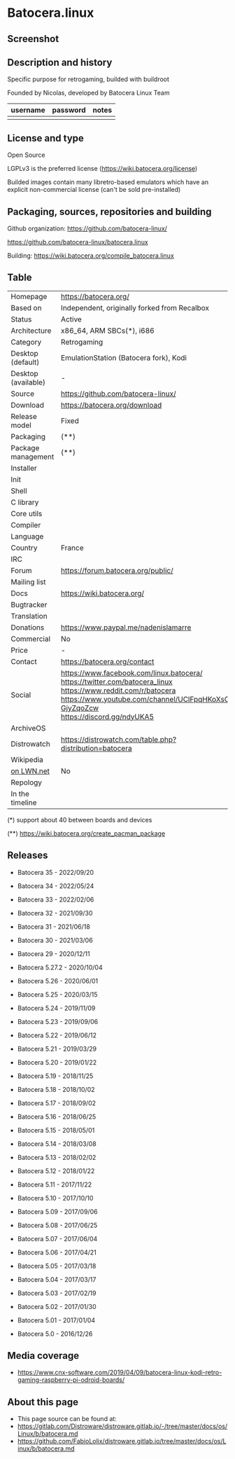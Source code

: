 # Batocera.linux

## Screenshot


## Description and history

Specific purpose for retrogaming, builded with buildroot

Founded by Nicolas, developed by Batocera Linux Team

| username | password | notes |
|----------|----------|-------|
|  |  |  |


## License and type

Open Source

LGPLv3 is the preferred license (<https://wiki.batocera.org/license>)

Builded images contain many libretro-based emulators which have an explicit non-commercial license (can't be sold pre-installed)


## Packaging, sources, repositories and building

Github organization: <https://github.com/batocera-linux/>

<https://github.com/batocera-linux/batocera.linux>

Building: <https://wiki.batocera.org/compile_batocera.linux>


## Table

|                       |  |
|-----------------------|--|
| Homepage              | <https://batocera.org/> |
| Based on              | Independent, originally forked from Recalbox |
| Status                | Active |
| Architecture          | x86_64, ARM SBCs(*), i686 |
| Category              | Retrogaming |
| Desktop (default)     | EmulationStation (Batocera fork), Kodi |
| Desktop (available)   | - |
| Source                | <https://github.com/batocera-linux/> |
| Download              | <https://batocera.org/download> |
| Release model         | Fixed |
| Packaging             | (**) |
| Package management    | (**) |
| Installer             |  |
| Init                  |  |
| Shell                 |  |
| C library             |  |
| Core utils            |  |
| Compiler              |  |
| Language              |  |
| Country               | France |
| IRC                   |  |
| Forum                 | <https://forum.batocera.org/public/> |
| Mailing list          |  |
| Docs                  | <https://wiki.batocera.org/> |
| Bugtracker            |  |
| Translation           |  |
| Donations             | <https://www.paypal.me/nadenislamarre> |
| Commercial            | No |
| Price                 | - |
| Contact               | <https://batocera.org/contact> |
| Social                | <https://www.facebook.com/linux.batocera/> <br> <https://twitter.com/batocera_linux> <br> <https://www.reddit.com/r/batocera> <br> <https://www.youtube.com/channel/UClFpqHKoXsOIV-GjyZqoZcw> <br> <https://discord.gg/ndyUKA5> |
| ArchiveOS             |  |
| Distrowatch           | <https://distrowatch.com/table.php?distribution=batocera> |
| Wikipedia             |  |
| [on LWN.net](https://lwn.net/Distributions/) | No |
| Repology              |  |
| In the timeline       |  |

(*) support about 40 between boards and devices

(**) <https://wiki.batocera.org/create_pacman_package>

## Releases

* Batocera 35 - 2022/09/20

* Batocera 34 - 2022/05/24

* Batocera 33 - 2022/02/06

* Batocera 32 - 2021/09/30

* Batocera 31 - 2021/06/18

* Batocera 30 - 2021/03/06

* Batocera 29 - 2020/12/11

* Batocera 5.27.2 - 2020/10/04

* Batocera 5.26 - 2020/06/01

* Batocera 5.25 - 2020/03/15

* Batocera 5.24 - 2019/11/09

* Batocera 5.23 - 2019/09/06

* Batocera 5.22 - 2019/06/12

* Batocera 5.21 - 2019/03/29

* Batocera 5.20 - 2019/01/22

* Batocera 5.19 - 2018/11/25

* Batocera 5.18 - 2018/10/02

* Batocera 5.17 - 2018/09/02

* Batocera 5.16 - 2018/06/25

* Batocera 5.15 - 2018/05/01

* Batocera 5.14 - 2018/03/08

* Batocera 5.13 - 2018/02/02

* Batocera 5.12 - 2018/01/22

* Batocera 5.11 - 2017/11/22

* Batocera 5.10 - 2017/10/10

* Batocera 5.09 - 2017/09/06

* Batocera 5.08 - 2017/06/25

* Batocera 5.07 - 2017/06/04

* Batocera 5.06 - 2017/04/21

* Batocera 5.05 - 2017/03/18

* Batocera 5.04 - 2017/03/17

* Batocera 5.03 - 2017/02/19

* Batocera 5.02 - 2017/01/30

* Batocera 5.01 - 2017/01/04

* Batocera 5.0 - 2016/12/26



## Media coverage

* <https://www.cnx-software.com/2019/04/09/batocera-linux-kodi-retro-gaming-raspberry-pi-odroid-boards/>


## About this page

* This page source can be found at:
* <https://gitlab.com/Distroware/distroware.gitlab.io/-/tree/master/docs/os/Linux/b/batocera.md>
* <https://github.com/FabioLolix/distroware.gitlab.io/tree/master/docs/os/Linux/b/batocera.md>
